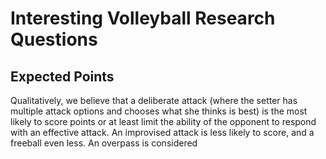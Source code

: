 # Interesting Volleyball Research Questions

## Expected Points

Qualitatively, we believe that a deliberate attack (where the
 setter has multiple attack options and chooses what she thinks is best) is the most likely to score points or at least limit the ability of the opponent to respond with an effective attack.  An improvised attack is less likely to score, and a freeball even less.  An overpass is considered  